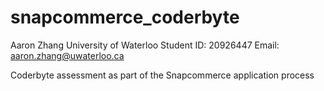 # snapcommerce_coderbyte

Aaron Zhang
University of Waterloo
Student ID: 20926447
Email: aaron.zhang@uwaterloo.ca

Coderbyte assessment as part of the Snapcommerce application process
